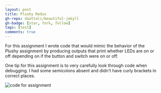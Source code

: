 ```yaml
---
layout: post
title: Plushy Redux
gh-repo: daattali/beautiful-jekyll
gh-badge: [star, fork, follow]
tags: [test]
comments: true
---
```




For this assignment I wrote code that would mimic the behavior of the Plushy assignment by producing outputs that print whether LEDs are on or off depending on if the button and switch were on or off. 

One tip for this assignment is to very carefully look through code when debugging. I had some semicolons absent and didn't have curly brackets in correct places. 

![code for assignment](https://owenstadheim.github.io/assets/img/reduxplushy.png)



